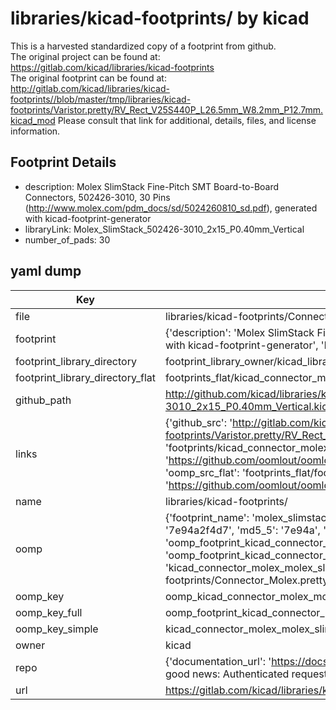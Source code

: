 # libraries/kicad-footprints/ by kicad  
This is a harvested standardized copy of a footprint from github.  
The original project can be found at:  
https://gitlab.com/kicad/libraries/kicad-footprints  
The original footprint can be found at:
http://gitlab.com/kicad/libraries/kicad-footprints//blob/master/tmp/libraries/kicad-footprints/Varistor.pretty/RV_Rect_V25S440P_L26.5mm_W8.2mm_P12.7mm.kicad_mod
Please consult that link for additional, details, files, and license information.  
## Footprint Details
* description: Molex SlimStack Fine-Pitch SMT Board-to-Board Connectors, 502426-3010, 30 Pins (http://www.molex.com/pdm_docs/sd/5024260810_sd.pdf), generated with kicad-footprint-generator  
* libraryLink: Molex_SlimStack_502426-3010_2x15_P0.40mm_Vertical  
* number_of_pads: 30  
## yaml dump  
| Key | Value |  
| --- | --- |  
| file | libraries/kicad-footprints/Connector_Molex.pretty/Molex_SlimStack_502426-3010_2x15_P0.40mm_Vertical.kicad_mod |  
| footprint | {'description': 'Molex SlimStack Fine-Pitch SMT Board-to-Board Connectors, 502426-3010, 30 Pins (http://www.molex.com/pdm_docs/sd/5024260810_sd.pdf), generated with kicad-footprint-generator', 'libraryLink': 'Molex_SlimStack_502426-3010_2x15_P0.40mm_Vertical', 'number_of_pads': 30} |  
| footprint_library_directory | footprint_library_owner/kicad_libraries/kicad-footprints/ |  
| footprint_library_directory_flat | footprints_flat/kicad_connector_molex_molex_slimstack_502426_3010_2x15_p0_40mm_vertical/working |  
| github_path | http://github.com/kicad/libraries/kicad-footprints//blob/master/tmp/libraries/kicad-footprints/Connector_Molex.pretty/Molex_SlimStack_502426-3010_2x15_P0.40mm_Vertical.kicad_mod |  
| links | {'github_src': 'http://gitlab.com/kicad/libraries/kicad-footprints//blob/master/tmp/libraries/kicad-footprints/Varistor.pretty/RV_Rect_V25S440P_L26.5mm_W8.2mm_P12.7mm.kicad_mod', 'github_src_repo': 'https://gitlab.com/kicad/libraries/kicad-footprints', 'oomp_bot': 'footprints/kicad_connector_molex_molex_slimstack_502426_3010_2x15_p0_40mm_vertical/working', 'oomp_bot_github': 'https://github.com/oomlout/oomlout_oomp_footprint_bot/tree/main/footprints/kicad_connector_molex_molex_slimstack_502426_3010_2x15_p0_40mm_vertical/working', 'oomp_src_flat': 'footprints_flat/footprints_flat/kicad_connector_molex_molex_slimstack_502426_3010_2x15_p0_40mm_vertical/working', 'oomp_src_flat_github': 'https://github.com/oomlout/oomlout_oomp_footprint_src/tree/main/footprints_flat/kicad_connector_molex_molex_slimstack_502426_3010_2x15_p0_40mm_vertical/working'} |  
| name | libraries/kicad-footprints/ |  
| oomp | {'footprint_name': 'molex_slimstack_502426_3010_2x15_p0_40mm_vertical', 'library_name': 'connector_molex', 'md5': '7e94a2f4d76175f531626a9f50d32105', 'md5_10': '7e94a2f4d7', 'md5_5': '7e94a', 'md5_6': '7e94a2', 'oomp_key': 'oomp_kicad_connector_molex_molex_slimstack_502426_3010_2x15_p0_40mm_vertical', 'oomp_key_extra': 'oomp_footprint_kicad_connector_molex_molex_slimstack_502426_3010_2x15_p0_40mm_vertical', 'oomp_key_full': 'oomp_footprint_kicad_connector_molex_molex_slimstack_502426_3010_2x15_p0_40mm_vertical_7e94a2', 'oomp_key_simple': 'kicad_connector_molex_molex_slimstack_502426_3010_2x15_p0_40mm_vertical', 'original_filename': 'libraries/kicad-footprints/Connector_Molex.pretty/Molex_SlimStack_502426-3010_2x15_P0.40mm_Vertical.kicad_mod', 'owner_name': 'kicad'} |  
| oomp_key | oomp_kicad_connector_molex_molex_slimstack_502426_3010_2x15_p0_40mm_vertical |  
| oomp_key_full | oomp_footprint_kicad_connector_molex_molex_slimstack_502426_3010_2x15_p0_40mm_vertical |  
| oomp_key_simple | kicad_connector_molex_molex_slimstack_502426_3010_2x15_p0_40mm_vertical |  
| owner | kicad |  
| repo | {'documentation_url': 'https://docs.github.com/rest/overview/resources-in-the-rest-api#rate-limiting', 'message': "API rate limit exceeded for 84.66.173.59. (But here's the good news: Authenticated requests get a higher rate limit. Check out the documentation for more details.)"} |  
| url | https://gitlab.com/kicad/libraries/kicad-footprints |  

